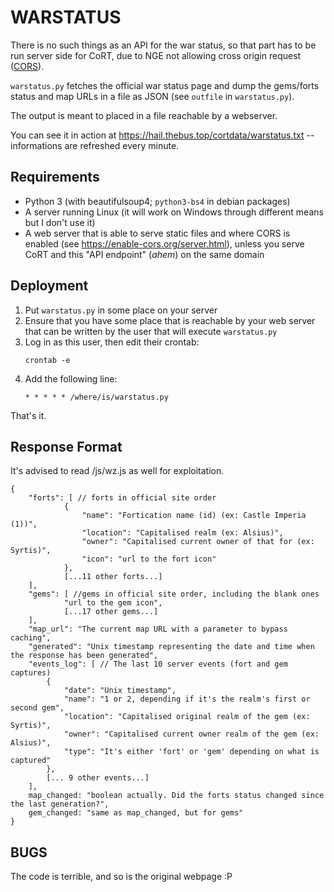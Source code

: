 # WARSTATUS

There is no such things as an API for the war status, so that part has to be
run server side for CoRT, due to NGE not allowing cross origin request
([CORS](https://developer.mozilla.org/en-US/docs/Web/HTTP/CORS)).

`warstatus.py` fetches the official war status page and dump the gems/forts
status and map URLs in a file as JSON (see `outfile` in `warstatus.py`).

The output is meant to placed in a file reachable by a webserver.

You can see it in action at https://hail.thebus.top/cortdata/warstatus.txt --
informations are refreshed every minute.

## Requirements

- Python 3 (with beautifulsoup4; `python3-bs4` in debian packages)
- A server running Linux (it will work on Windows through different means but I don't use it)
- A web server that is able to serve static files and where CORS is enabled
  (see https://enable-cors.org/server.html), unless you serve CoRT and this
  "API endpoint" (*ahem*) on the same domain

## Deployment

1. Put `warstatus.py` in some place on your server
2. Ensure that you have some place that is reachable by your web server that
   can be written by the user that will execute `warstatus.py`
3. Log in as this user, then edit their crontab:
	```
	crontab -e
	```
4. Add the following line:
	```
	* * * * * /where/is/warstatus.py
	```

That's it.

## Response Format

It's advised to read /js/wz.js as well for exploitation.

```
{
    "forts": [ // forts in official site order
            {
                "name": "Fortication name (id) (ex: Castle Imperia (1))",
                "location": "Capitalised realm (ex: Alsius)",
                "owner": "Capitalised current owner of that for (ex: Syrtis)",
                "icon": "url to the fort icon"
            },
            [...11 other forts...]
    ],
    "gems": [ //gems in official site order, including the blank ones
            "url to the gem icon",
            [...17 other gems...]
    ],
    "map_url": "The current map URL with a parameter to bypass caching",
    "generated": "Unix timestamp representing the date and time when the response has been generated",
    "events_log": [ // The last 10 server events (fort and gem captures)
        {
            "date": "Unix timestamp",
            "name": "1 or 2, depending if it's the realm's first or second gem",
            "location": "Capitalised original realm of the gem (ex: Syrtis)",
            "owner": "Capitalised current owner realm of the gem (ex: Alsius)",
            "type": "It's either 'fort' or 'gem' depending on what is captured"
        },
        [... 9 other events...]
    ],
    map_changed: "boolean actually. Did the forts status changed since the last generation?",
    gem_changed: "same as map_changed, but for gems"
}
```

## BUGS

The code is terrible, and so is the original webpage :P
